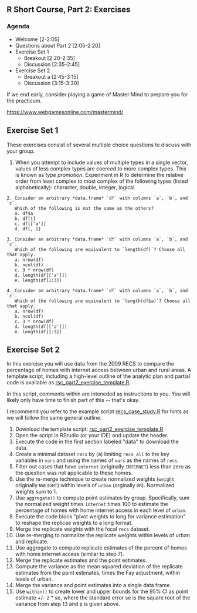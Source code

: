 ## R Short Course, Part 2: Exercises

### Agenda

+ Welcome [2-2:05]
+ Questions about Part 2 [2:05-2:20]
+ Exercise Set 1
  - Breakout [2:20-2:35]
  - Discussion [2:35-2:45]
+ Exercise Set 2
  - Breakout a [2:45-3:15]
  - Discussion [3:15-3:30]


If we end early, consider playing a game of Master Mind to prepare you
for the practicum.

https://www.webgamesonline.com/mastermind/

##  Exercise Set 1

These exercises consist of several multiple choice
questions to discuss with your group.

1. When you attempt to include values of multiple types in a single vector,
   values of less complex types are coerced to more complex types. This is
   known as *type promotion*. Experiment in R to determine the relative order
   from least complex to most complex of the following types (listed alphabetically):
   character, double, integer, logical.

```
2. Consider an arbitrary *data.frame* `df` with columns `a`, `b`, and `c`.
   Which of the following is not the same as the others?  
   a. df$a
   b. df[1]
   c. df[['a']]
   d. df[, 1]
```

```
3. Consider an arbitrary *data.frame* `df` with columns `a`, `b`, and `c`.
   Which of the following are equivalent to `length(df)`? Choose all that apply.  
   a. nrow(df)
   b. ncol(df)
   c. 3 * nrow(df)
   d. length(df[['a']])
   e. length(df[1:3])
```

```
4. Consider an arbitrary *data.frame* `df` with columns `a`, `b`, and `c`.
   Which of the following are equivalent to `length(df$a)`? Choose all that apply.  
   a. nrow(df)
   b. ncol(df)
   c. 3 * nrow(df)
   d. length(df[['a']])
   e. length(df[1:3])
```

## Exercise Set 2

In this exercise you will use data from the 2009 RECS
to compare the percentage of homes with internet access
between urban and rural areas. A template script, including
a high-level outline of the analytic plan and partial code is
available as
[rsc_part2_exercise_template.R](./rsc_part2_exercise_template.R). 

In this script, comments within *<angle brackets>* are inteneded
as instructions to you. You will likely only have time to finish part of
this -- that's okay.  

I recommend you refer to the example script
[recs_case_study.R](../../examples/part2/recs_case_study.R)
for hints as we will follow the same general outline.

1. Download the template script:
   [rsc_part2_exercise_template.R](./rsc_part2_exercise_template.R)
2. Open the script in RStudio (or your IDE) and update the header.
3. Execute the code in the first section labeled "data" to download the data.
4. Create a minimal dataset `recs` by (a) limiting `recs_all` to the key
   variables in `vars` and using the names of `vars` as the names of `recs`.
5. Filter out cases that have `internet` (originally `INTERNET`) less than zero
   as the question was not applicable to these homes.
6. Use the re-merge technique to create normalized weights
   (`weight` originally `NWEIGHT`)
   within levels of `urban` (orginally `UR`). Normalized weights sum to 1.
7. Use `aggregate()` to compute point estimates by group. Specifically,
   sum the normalized weight times `internet` times 100 to estimate the percentage
   of homes with home internet access in each level of `urban`.
8. Execute the code block "pivot weights to long for variance estimation" to
   reshape the replicae weights to a long format.
9. Merge the replicate weights with the focal `recs` dataset.
10. Use re-merging to normalize the replicate weights within levels of
    urban and replicate.
11. Use aggregate to compute replicate estimates of the percent of homes
    with home internet access (similar to step 7).
12. Merge the replicate estimates and the point estimates. 
13. Compute the variance as the mean squared deviation of the replicate
    estimates from the point estimates, times the Fay adjustment, within
    levels of urban.
14. Merge the variance and point estimates into a single data frame.
15. Use `within()` to create lower and upper bounds for the 95% CI as 
    point estimate +/- z * se, where the standard error se is the square 
    root of the variance from step 13 and z is given above. 